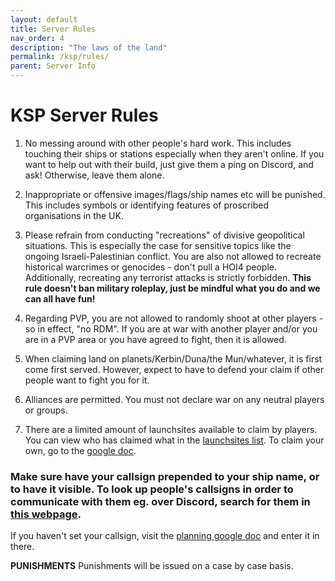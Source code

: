 ```yaml
---
layout: default
title: Server Rules
nav_order: 4
description: "The laws of the land"
permalink: /ksp/rules/
parent: Server Info
---
```


# **KSP Server Rules**



1. No messing around with other people's hard work. This includes touching their ships or stations especially when they aren't online. If you want to help out with their build, just give them a ping on Discord, and ask! Otherwise, leave them alone.


2. Inappropriate or offensive images/flags/ship names etc will be punished. This includes symbols or identifying features of proscribed organisations in the UK.


3. Please refrain from conducting "recreations" of divisive geopolitical situations. This is especially the case for sensitive topics like the ongoing Israeli-Palestinian conflict. You are also not allowed to recreate historical warcrimes or genocides - don't pull a HOI4 people. Additionally, recreating any terrorist attacks is strictly forbidden. **This rule doesn't ban military roleplay, just be mindful what you do and we can all have fun!**


4. Regarding PVP, you are not allowed to randomly shoot at other players - so in effect, "no RDM". If you are at war with another player and/or you are in a PVP area or you have agreed to fight, then it is allowed.


5. When claiming land on planets/Kerbin/Duna/the Mun/whatever, it is first come first served. However, expect to have to defend your claim if other people want to fight you for it.


6. Alliances are permitted. You must not declare war on any neutral players or groups.


7. There are a limited amount of launchsites available to claim by players. You can view who has claimed what in the [launchsites list](/ksp/launchsites). To claim your own, go to the [google doc](https://docs.google.com/document/d/1Z9coyesKrgOY5VkEyCePyJ91N17FwGxqwbbdgjpVwxw/edit#heading=h.ojmbsbevz73g). 




### Make sure have your callsign prepended to your ship name, or to have it visible. To look up people's callsigns in order to communicate with them eg. over Discord, search for them in [this webpage](/ksp/callsigns). 

If you haven't set your callsign, visit the [planning google doc](https://docs.google.com/document/d/1Z9coyesKrgOY5VkEyCePyJ91N17FwGxqwbbdgjpVwxw/edit#heading=h.fknrhqzh8oki) and enter it in there.



**PUNISHMENTS**
Punishments will be issued on a case by case basis.

